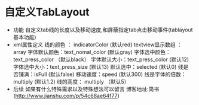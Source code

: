 # 自定义TabLayout
- 功能
自定义tab线的长度以及移动速度,和屏蔽指定tab点击移动事件(tablayout基本功能)
- xml属性定义
线的颜色 ： indicatorColor (默认red)
textview显示数组 ：array
字体默认颜色：text_nomal_color (默认gray)
字体选中颜色：text_press_color （默认black）
字体默认大小：text_press_color (默认12)
字体选中大小：text_press_size (默认13)
默认选中：selected (默认0)
线是否铺满：isFull (默认false)
移动速度：speed (默认300)
线是字体的倍数：multiply (默认1.2)
线的高度： multiply （默认5）
- 后续
如果有什么特殊需求以及特殊想法可以留言
博客地址:简书(http://www.jianshu.com/p/54c68ae64f77)


